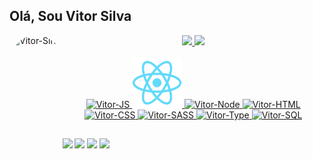 
## Olá, Sou Vitor Silva 


<div align="center">
  <img align="left" alt="Vitor-Silva" height="180em" style="border-radius:150px;" src="https://lh3.googleusercontent.com/a-/ACNPEu-XFQKX_9GqLCkTgIDcc0zTLaZpPbrw8F1OlIDY_w=s360-p-rw-no">
  <a href="https://github.com/SilvaVitor687">
  <img height="180em"  src="https://github-readme-stats.vercel.app/api/top-langs/?username=SilvaVitor687&layout=compact&langs_count=7&theme=dark"/>
  <img height="180em"  src="https://github-readme-stats.vercel.app/api?username=SilvaVitor687&show_icons=true&theme=dark&include_all_commits=true&count_private=true"/>
  
</div>
<div style="display: inline_block" align="center"><br>
  <img alt="Vitor-JS" height="80" width="80" src="https://cdn.jsdelivr.net/gh/devicons/devicon/icons/javascript/javascript-original.svg">
  <img alt="Vitor-React" height="80" width="80" src="https://raw.githubusercontent.com/devicons/devicon/master/icons/react/react-original.svg">
  <img alt="Vitor-Node" height="80" width="80" src="https://cdn.jsdelivr.net/gh/devicons/devicon/icons/nodejs/nodejs-plain-wordmark.svg" />          
  <img alt="Vitor-HTML" height="80" width="80" src="https://cdn.jsdelivr.net/gh/devicons/devicon/icons/html5/html5-plain-wordmark.svg"> 
  <img alt="Vitor-CSS" height="80" width="80" src="https://cdn.jsdelivr.net/gh/devicons/devicon/icons/css3/css3-original-wordmark.svg" />
  <img alt="Vitor-SASS" height="80" width="80" src="https://cdn.jsdelivr.net/gh/devicons/devicon/icons/sass/sass-original.svg" />            
  <img alt="Vitor-Type" height="80" width="80" src="https://cdn.jsdelivr.net/gh/devicons/devicon/icons/typescript/typescript-original.svg" />
  <img alt="Vitor-SQL" height="80" width="80" src="https://cdn.jsdelivr.net/gh/devicons/devicon/icons/mysql/mysql-original-wordmark.svg" />          
  <imgalt="Vitor-PHP" height="80" width="80"  src="https://cdn.jsdelivr.net/gh/devicons/devicon/icons/php/php-plain.svg" />
</div>

##

<div>   
 <a href="https://discord.com/channels/@me" target="_blank"><img src="https://img.shields.io/badge/Discord-7289DA?style=for-the-badge&logo=discord&logoColor=white" target="_blank"></a> 
  <a href = "mailto:developer.programation@outlook.com"><img src="https://img.shields.io/badge/Microsoft_Outlook-0078D4?style=for-the-badge&logo=microsoft-outlook&logoColor=white" target="_blank"></a>
  <a href = "https://codepen.io/silvavitor687"><img src="https://img.shields.io/badge/Codepen-000000?style=for-the-badge&logo=codepen&logoColor=white" target="_blank"></a>
  <a href="https://www.linkedin.com/in/vitor-silva-5a7544175/" target="_blank"><img src="https://img.shields.io/badge/-LinkedIn-%230077B5?style=for-the-badge&logo=linkedin&logoColor=white" target="_blank"></a> 
</div>

